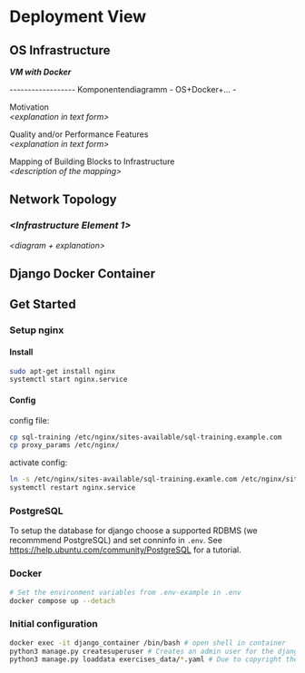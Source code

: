 <!--
SPDX-FileCopyrightText: 2023 2023, Nicolas Bota, Marcel Geiger, Florian Paul, Rajbir Singh, Niklas Sirch, Jan Swiridow, Duc Minh Vu, Mike Wegele

SPDX-License-Identifier: CC-BY-SA-4.0

This file is based on arc42 template, originally created by Gernot Starke and Peter Hruschka, which can be found [here](https://arc42.org/download) and has been altered to fit our needs. arc42 is licensed under CC-BY-SA-4.0. 
-->

# Deployment View

## OS Infrastructure	

***VM with Docker***

------------------ Komponentendiagramm - OS+Docker+... -

Motivation  
*\<explanation in text form>*

Quality and/or Performance Features  
*\<explanation in text form>*

Mapping of Building Blocks to Infrastructure  
*\<description of the mapping>*

## Network Topology

### *\<Infrastructure Element 1>*

*\<diagram + explanation>*

## Django Docker Container

## Get Started

### Setup nginx

#### Install
```bash
sudo apt-get install nginx
systemctl start nginx.service
```

#### Config

config file:
```bash
cp sql-training /etc/nginx/sites-available/sql-training.example.com
cp proxy_params /etc/nginx/ 
```

activate config:
```bash
ln -s /etc/nginx/sites-available/sql-training.examle.com /etc/nginx/sites-enabled/
systemctl restart nginx.service
```

### PostgreSQL

To setup the database for django choose a supported RDBMS (we recommmend PostgreSQL) and set conninfo in `.env`.
See https://help.ubuntu.com/community/PostgreSQL for a tutorial.

### Docker

```bash
# Set the environment variables from .env-example in .env
docker compose up --detach
```

### Initial configuration

```bash
docker exec -it django_container /bin/bash # open shell in container
python3 manage.py createsuperuser # Creates an admin user for the django admin page
python3 manage.py loaddata exercises_data/*.yaml # Due to copyright the exercises are not provided
```

